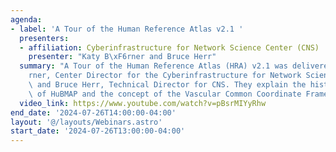 ```yaml
---
agenda:
- label: 'A Tour of the Human Reference Atlas v2.1 '
  presenters:
  - affiliation: Cyberinfrastructure for Network Science Center (CNS)
    presenter: "Katy B\xF6rner and Bruce Herr"
  summary: "A Tour of the Human Reference Atlas (HRA) v2.1 was delivered by Katy B\xF6\
    rner, Center Director for the Cyberinfrastructure for Network Science Center (CNS),\
    \ and Bruce Herr, Technical Director for CNS. They explain the history and goals\
    \ of HuBMAP and the concept of the Vascular Common Coordinate Framework (VCCF). "
  video_link: https://www.youtube.com/watch?v=pBsrMIYyRhw
end_date: '2024-07-26T14:00:00-04:00'
layout: '@/layouts/Webinars.astro'
start_date: '2024-07-26T13:00:00-04:00'
---
```

